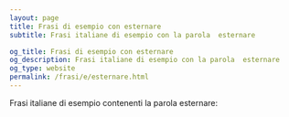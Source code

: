 ```yaml
---
layout: page
title: Frasi di esempio con esternare 
subtitle: Frasi italiane di esempio con la parola  esternare

og_title: Frasi di esempio con esternare 
og_description: Frasi italiane di esempio con la parola  esternare
og_type: website
permalink: /frasi/e/esternare.html
---
```


Frasi italiane di esempio contenenti la parola esternare:


